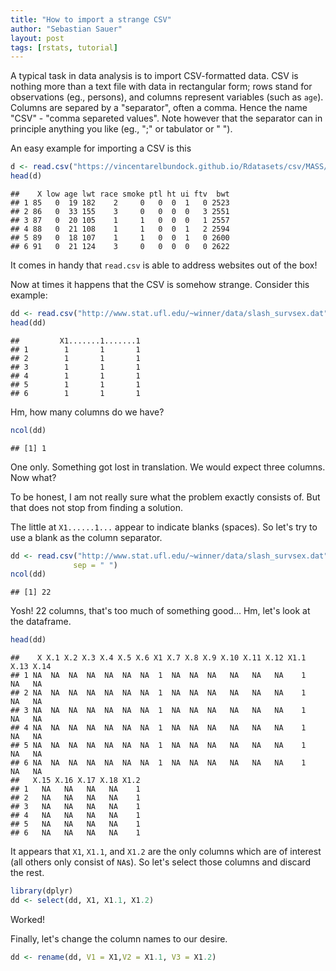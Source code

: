 ```yaml
---
title: "How to import a strange CSV"
author: "Sebastian Sauer"
layout: post
tags: [rstats, tutorial]
---
```





A typical task in data analysis is to import CSV-formatted data. CSV is nothing more than a text file with data in rectangular form; rows stand for observations (eg., persons), and columns represent variables (such as `age`). Columns are separed by a "separator", often a comma. Hence the name "CSV" - "comma separeted values". Note however that the separator can in principle anything you like (eg., ";" or tabulator or " ").

An easy example for importing a CSV is this


```r
d <- read.csv("https://vincentarelbundock.github.io/Rdatasets/csv/MASS/birthwt.csv")
head(d)
```

```
##    X low age lwt race smoke ptl ht ui ftv  bwt
## 1 85   0  19 182    2     0   0  0  1   0 2523
## 2 86   0  33 155    3     0   0  0  0   3 2551
## 3 87   0  20 105    1     1   0  0  0   1 2557
## 4 88   0  21 108    1     1   0  0  1   2 2594
## 5 89   0  18 107    1     1   0  0  1   0 2600
## 6 91   0  21 124    3     0   0  0  0   0 2622
```

It comes in handy that `read.csv` is able to address websites out of the box!


Now at times it happens that the CSV is somehow strange. Consider this example:


```r
dd <- read.csv("http://www.stat.ufl.edu/~winner/data/slash_survsex.dat")
head(dd)
```

```
##         X1.......1.......1
## 1        1       1       1
## 2        1       1       1
## 3        1       1       1
## 4        1       1       1
## 5        1       1       1
## 6        1       1       1
```

Hm, how many columns do we have?


```r
ncol(dd)
```

```
## [1] 1
```

One only. Something got lost in translation. We would expect three columns. Now what?

To be honest, I am not really sure what the problem exactly consists of. But that does not stop from finding a solution.

The little at `X1......1...` appear to indicate blanks (spaces). So let's try to use a blank as the column separator.


```r
dd <- read.csv("http://www.stat.ufl.edu/~winner/data/slash_survsex.dat", 
              sep = " ")
ncol(dd)
```

```
## [1] 22
```


Yosh! 22 columns, that's too much of something good... Hm, let's look at the dataframe.


```r
head(dd)
```

```
##    X X.1 X.2 X.3 X.4 X.5 X.6 X1 X.7 X.8 X.9 X.10 X.11 X.12 X1.1 X.13 X.14
## 1 NA  NA  NA  NA  NA  NA  NA  1  NA  NA  NA   NA   NA   NA    1   NA   NA
## 2 NA  NA  NA  NA  NA  NA  NA  1  NA  NA  NA   NA   NA   NA    1   NA   NA
## 3 NA  NA  NA  NA  NA  NA  NA  1  NA  NA  NA   NA   NA   NA    1   NA   NA
## 4 NA  NA  NA  NA  NA  NA  NA  1  NA  NA  NA   NA   NA   NA    1   NA   NA
## 5 NA  NA  NA  NA  NA  NA  NA  1  NA  NA  NA   NA   NA   NA    1   NA   NA
## 6 NA  NA  NA  NA  NA  NA  NA  1  NA  NA  NA   NA   NA   NA    1   NA   NA
##   X.15 X.16 X.17 X.18 X1.2
## 1   NA   NA   NA   NA    1
## 2   NA   NA   NA   NA    1
## 3   NA   NA   NA   NA    1
## 4   NA   NA   NA   NA    1
## 5   NA   NA   NA   NA    1
## 6   NA   NA   NA   NA    1
```

It appears that `X1`,  `X1.1`, and `X1.2` are the only columns which are of interest (all others only consist of `NA`s). So let's select those columns and discard the rest.


```r
library(dplyr)
dd <- select(dd, X1, X1.1, X1.2)
```

Worked!

Finally, let's change the column names to our desire.


```r
dd <- rename(dd, V1 = X1,V2 = X1.1, V3 = X1.2)
```



